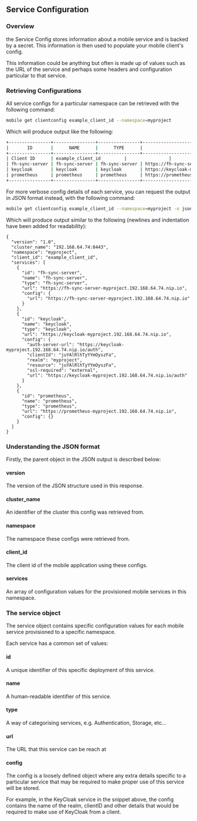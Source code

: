 ## Service Configuration

### Overview
the Service Config stores information about a mobile service and is backed by a secret. This information is then used to populate your mobile client's config.

This information could be anything but often is made up of values such as the URL of the service and perhaps some headers and configuration particular to that service.

### Retrieving Configurations
All service configs for a particular namespace can be retrieved with the following command:
```sh
mobile get clientconfig example_client_id --namespace=myproject
```

Which will produce output like the following:
```sh
+----------------+----------------+----------------+-------------------------------------------------------+
|       ID       |      NAME      |      TYPE      |                          URL                          |
+----------------+----------------+----------------+-------------------------------------------------------+
| Client ID      | example_client_id         |                |                                                       |
| fh-sync-server | fh-sync-server | fh-sync-server | https://fh-sync-server-myproject.192.168.64.74.nip.io |
| keycloak       | keycloak       | keycloak       | https://keycloak-myproject.192.168.64.74.nip.io       |
| prometheus     | prometheus     | prometheus     | https://prometheus-myproject.192.168.64.74.nip.io     |
+----------------+----------------+----------------+-------------------------------------------------------+
```

For more verbose config details of each service, you can request the output in JSON format instead, with the following command:
```sh
mobile get clientconfig example_client_id --namespace=myproject -o json
```

Which will produce output similar to the following (newlines and indentation have been added for readability):
```
{
  "version": "1.0",
  "cluster_name": "192.168.64.74:8443",
  "namespace": "myproject",
  "client_id": "example_client_id",
  "services": [
    {
      "id": "fh-sync-server",
      "name": "fh-sync-server",
      "type": "fh-sync-server",
      "url": "https://fh-sync-server-myproject.192.168.64.74.nip.io",
      "config": {
        "url": "https://fh-sync-server-myproject.192.168.64.74.nip.io"
      }
    },
    {
      "id": "keycloak",
      "name": "keycloak",
      "type": "keycloak",
      "url": "https://keycloak-myproject.192.168.64.74.nip.io",
      "config": {
        "auth-server-url": "https://keycloak-myproject.192.168.64.74.nip.io/auth",
        "clientId": "juYAlRlhTyYYmOyszFa",
        "realm": "myproject",
        "resource": "juYAlRlhTyYYmOyszFa",
        "ssl-required": "external",
        "url": "https://keycloak-myproject.192.168.64.74.nip.io/auth"
      }
    },
    {
      "id": "prometheus",
      "name": "prometheus",
      "type": "prometheus",
      "url": "https://prometheus-myproject.192.168.64.74.nip.io",
      "config": {}
    }
  ]
}
```

### Understanding the JSON format
Firstly, the parent object in the JSON output is described below:

#### version
The version of the JSON structure used in this response.

#### cluster_name
An identifier of the cluster this config was retrieved from.

#### namespace
The namespace these configs were retrieved from.

#### client_id
The client id of the mobile application using these configs.

#### services
An array of configuration values for the provisioned mobile services in this namespace.

### The service object
The service object contains specific configuration values for each mobile service provisioned to a specific namespace.

Each service has a common set of values:
#### id
A unique identifier of this specific deployment of this service.

#### name
A human-readable identifier of this service.

#### type
A way of categorising services, e.g. Authentication, Storage, etc...

#### url
The URL that this service can be reach at

#### config
The config is a loosely defined object where any extra details specific to a particular service that may be required to make proper use of this service will be stored.

For example, in the KeyCloak service in the snippet above, the config contains the name of the realm, clientID and other details that would be required to make use of KeyCloak from a client.